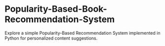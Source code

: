 # Popularity-Based-Book-Recommendation-System
Explore a simple Popularity-Based Recommendation System implemented in Python for personalized content suggestions.
